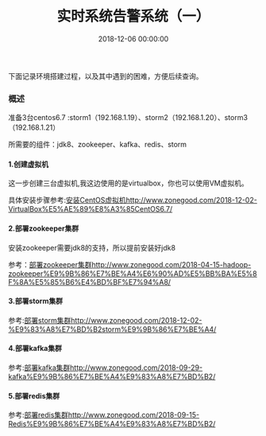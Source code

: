 ﻿---
layout: post
title: 实时系统告警系统（一）
date: 2018-12-06 00:00:00
categories: 大数据
tags: Storm
---

下面记录环境搭建过程，以及其中遇到的困难，方便后续查询。

### 概述

准备3台centos6.7 :storm1（192.168.1.19）、storm2（192.168.1.20）、storm3（192.168.1.21）

所需要的组件：jdk8、zookeeper、kafka、redis、storm

#### 1.创建虚拟机

这一步创建三台虚拟机,我这边使用的是virtualbox，你也可以使用VM虚拟机。

具体安装步骤参考:[安装CentOS虚拟机](http://www.zonegood.com/2018-12-02-VirtualBox安装CentOS6.7/)http://www.zonegood.com/2018-12-02-VirtualBox%E5%AE%89%E8%A3%85CentOS6.7/

#### 2.部署zookeeper集群

安装zookeeper需要jdk8的支持，所以提前安装好jdk8

参考：[部署zookeeper集群](http://www.zonegood.com/2018-04-15-hadoop-zookeeper%E9%9B%86%E7%BE%A4%E6%90%AD%E5%BB%BA%E5%8F%8A%E5%85%B6%E4%BD%BF%E7%94%A8/)http://www.zonegood.com/2018-04-15-hadoop-zookeeper%E9%9B%86%E7%BE%A4%E6%90%AD%E5%BB%BA%E5%8F%8A%E5%85%B6%E4%BD%BF%E7%94%A8/

#### 3.部署storm集群

参考:[部署storm集群](http://www.zonegood.com/2018-12-02-部署storm集群/)http://www.zonegood.com/2018-12-02-%E9%83%A8%E7%BD%B2storm%E9%9B%86%E7%BE%A4/

#### 4.部署kafka集群

参考:[部署kafka集群](http://www.zonegood.com/2018-09-29-kafka集群部署/)http://www.zonegood.com/2018-09-29-kafka%E9%9B%86%E7%BE%A4%E9%83%A8%E7%BD%B2/

#### 5.部署redis集群

参考:[部署redis集群](http://www.zonegood.com/2018-09-15-Redis集群部署/)http://www.zonegood.com/2018-09-15-Redis%E9%9B%86%E7%BE%A4%E9%83%A8%E7%BD%B2/












